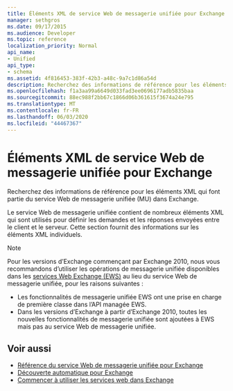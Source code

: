 ```yaml
---
title: Éléments XML de service Web de messagerie unifiée pour Exchange
manager: sethgros
ms.date: 09/17/2015
ms.audience: Developer
ms.topic: reference
localization_priority: Normal
api_name:
- Unified
api_type:
- schema
ms.assetid: 4f816453-383f-42b3-a48c-9a7c1d86a54d
description: Recherchez des informations de référence pour les éléments XML qui font partie du service Web de messagerie unifiée (MU) dans Exchange.
ms.openlocfilehash: f1a3aa99a6649d033fad3ee0696177adb5835baa
ms.sourcegitcommit: 88ec988f2bb67c1866d06b361615f3674a24e795
ms.translationtype: MT
ms.contentlocale: fr-FR
ms.lasthandoff: 06/03/2020
ms.locfileid: "44467367"
---
```

# <a name="unified-messaging-web-service-xml-elements-for-exchange"></a>Éléments XML de service Web de messagerie unifiée pour Exchange

Recherchez des informations de référence pour les éléments XML qui font partie du service Web de messagerie unifiée (MU) dans Exchange.
  
Le service Web de messagerie unifiée contient de nombreux éléments XML qui sont utilisés pour définir les demandes et les réponses envoyées entre le client et le serveur. Cette section fournit des informations sur les éléments XML individuels.
  
> [!NOTE]
> Pour les versions d’Exchange commençant par Exchange 2010, nous vous recommandons d’utiliser les opérations de messagerie unifiée disponibles dans les [services Web Exchange (EWS)](https://msdn.microsoft.com/library/60285497-0c4e-4e51-84e1-34dd6d89a5d8%28Office.15%29.aspx) au lieu du service Web de messagerie unifiée, pour les raisons suivantes : 
> - Les fonctionnalités de messagerie unifiée EWS ont une prise en charge de première classe dans l’API managée EWS. 
> - Dans les versions d’Exchange à partir d’Exchange 2010, toutes les nouvelles fonctionnalités de messagerie unifiée sont ajoutées à EWS mais pas au service Web de messagerie unifiée. 
  
## <a name="see-also"></a>Voir aussi

- [Référence du service Web de messagerie unifiée pour Exchange](unified-messaging-web-service-reference-for-exchange.md)
- [Découverte automatique pour Exchange](../exchange-web-services/autodiscover-for-exchange.md)
- [Commencer à utiliser les services web dans Exchange](../exchange-web-services/start-using-web-services-in-exchange.md)
    


